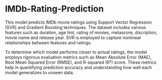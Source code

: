# IMDb-Rating-Prediction
This model predicts IMDb movie ratings using Support Vector Regression (SVR) and Gradient Boosting techniques. The dataset includes various features such as duration, age limt, rating of movies, metascore, discription, movie name and release year. SVR is employed to capture nonlinear relationships between features and ratings.

To determine which model performs closer to actual ratings, the model employs rigorous evaluation metrics such as Mean Absolute Error (MAE), Root Mean Squared Error (RMSE), and R-squared (R²) score. These metrics help in quantifying prediction accuracy and understanding how well each model generalizes to unseen data.
